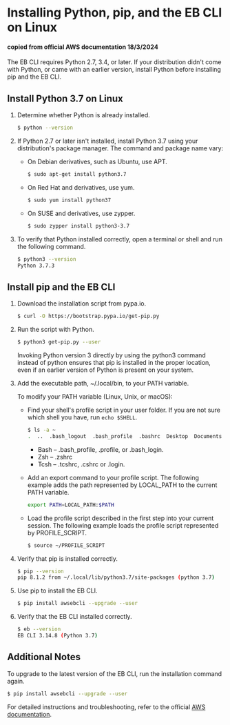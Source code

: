 # Installing Python, pip, and the EB CLI on Linux
#### copied from official AWS documentation 18/3/2024

The EB CLI requires Python 2.7, 3.4, or later. If your distribution didn't come with Python, or came with an earlier version, install Python before installing pip and the EB CLI.

## Install Python 3.7 on Linux

1. Determine whether Python is already installed.

    ```bash
    $ python --version
    ```

2. If Python 2.7 or later isn't installed, install Python 3.7 using your distribution's package manager. The command and package name vary:

    - On Debian derivatives, such as Ubuntu, use APT.

        ```bash
        $ sudo apt-get install python3.7
        ```

    - On Red Hat and derivatives, use yum.

        ```bash
        $ sudo yum install python37
        ```

    - On SUSE and derivatives, use zypper.

        ```bash
        $ sudo zypper install python3-3.7
        ```

3. To verify that Python installed correctly, open a terminal or shell and run the following command.

    ```bash
    $ python3 --version
    Python 3.7.3
    ```

## Install pip and the EB CLI

1. Download the installation script from pypa.io.

    ```bash
    $ curl -O https://bootstrap.pypa.io/get-pip.py
    ```

2. Run the script with Python.

    ```bash
    $ python3 get-pip.py --user
    ```

    Invoking Python version 3 directly by using the python3 command instead of python ensures that pip is installed in the proper location, even if an earlier version of Python is present on your system.

3. Add the executable path, ~/.local/bin, to your PATH variable.

    To modify your PATH variable (Linux, Unix, or macOS):

    - Find your shell's profile script in your user folder. If you are not sure which shell you have, run `echo $SHELL`.

        ```bash
        $ ls -a ~
        .  ..  .bash_logout  .bash_profile  .bashrc  Desktop  Documents  Downloads
        ```

        - Bash – .bash_profile, .profile, or .bash_login.
        - Zsh – .zshrc
        - Tcsh – .tcshrc, .cshrc or .login.

    - Add an export command to your profile script. The following example adds the path represented by LOCAL_PATH to the current PATH variable.

        ```bash
        export PATH=LOCAL_PATH:$PATH
        ```

    - Load the profile script described in the first step into your current session. The following example loads the profile script represented by PROFILE_SCRIPT.

        ```bash
        $ source ~/PROFILE_SCRIPT
        ```

4. Verify that pip is installed correctly.

    ```bash
    $ pip --version
    pip 8.1.2 from ~/.local/lib/python3.7/site-packages (python 3.7)
    ```

5. Use pip to install the EB CLI.

    ```bash
    $ pip install awsebcli --upgrade --user
    ```

6. Verify that the EB CLI installed correctly.

    ```bash
    $ eb --version
    EB CLI 3.14.8 (Python 3.7)
    ```

## Additional Notes

To upgrade to the latest version of the EB CLI, run the installation command again.

```bash
$ pip install awsebcli --upgrade --user
```

For detailed instructions and troubleshooting, refer to the official [AWS documentation](https://docs.aws.amazon.com/elasticbeanstalk/latest/dg/eb-cli3-install-linux.html).


